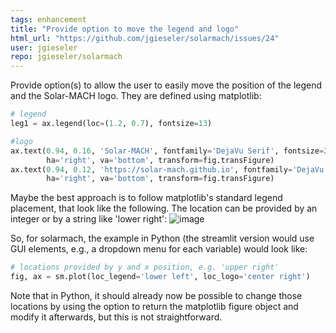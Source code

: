 ```yaml
---
tags: enhancement
title: "Provide option to move the legend and logo"
html_url: "https://github.com/jgieseler/solarmach/issues/24"
user: jgieseler
repo: jgieseler/solarmach
---
```


Provide option(s) to allow the user to easily move the position of the legend and the Solar-MACH logo. They are defined using matplotlib:
``` python 
# legend
leg1 = ax.legend(loc=(1.2, 0.7), fontsize=13)

#logo
ax.text(0.94, 0.16, 'Solar-MACH', fontfamily='DejaVu Serif', fontsize=28,
        ha='right', va='bottom', transform=fig.transFigure)
ax.text(0.94, 0.12, 'https://solar-mach.github.io', fontfamily='DejaVu Sans', fontsize=18,
        ha='right', va='bottom', transform=fig.transFigure)
```
Maybe the best approach is to follow matplotlib's standard legend placement, that look like the following. The location can be provided by an integer or by a string like 'lower right':
![image](https://user-images.githubusercontent.com/39489154/200272773-a689330a-4abd-423b-9a7b-200cc39727cd.png)

So, for solarmach, the example in Python (the streamlit version would use GUI elements, e.g., a dropdown menu for each variable) would look like:
``` python
# locations provided by y and x position, e.g. 'upper right'
fig, ax = sm.plot(loc_legend='lower left', loc_logo='center right')
```
Note that in Python, it should already now be possible to change those locations by using the option to return the matplotlib figure object and modify it afterwards, but this is not straightforward.
